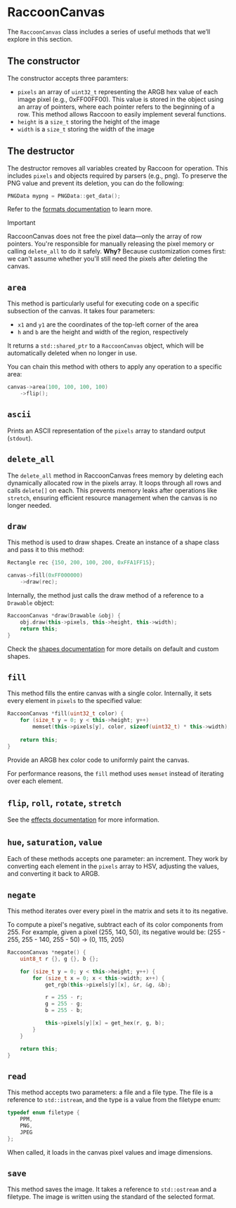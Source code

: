 # RaccoonCanvas

The `RaccoonCanvas` class includes a series of useful methods that we’ll explore in this section.

## The constructor
The constructor accepts three paramters:
- `pixels` an array of `uint32_t` representing the ARGB hex value of each image pixel (e.g., 0xFF00FF00). This value is stored in the object using an array of pointers, where each pointer refers to the beginning of a row. This method allows Raccoon to easily implement several functions.
- `height` is a `size_t` storing the height of the image
- `width` is a `size_t` storing the width of the image

## The destructor
The destructor removes all variables created by Raccoon for operation. This includes `pixels` and objects required by parsers (e.g., png). To preserve the PNG value and prevent its deletion, you can do the following:
```cpp
PNGData mypng = PNGData::get_data();
```

Refer to the <a href="formats/">formats documentation</a> to learn more.

>[!IMPORTANT]
> RaccoonCanvas does not free the pixel data—only the array of row pointers. You're responsible for manually releasing the pixel memory or calling `delete_all` to do it safely.
> **Why?** Because customization comes first: we can't assume whether you'll still need the pixels after deleting the canvas.

## `area`
This method is particularly useful for executing code on a specific subsection of the canvas. It takes four parameters:
- `x1` and `y1` are the coordinates of the top-left corner of the area
- `h` and `b` are the height and width of the region, respectively

It returns a `std::shared_ptr` to a `RaccoonCanvas` object, which will be automatically deleted when no longer in use.

You can chain this method with others to apply any operation to a specific area:
```cpp
canvas->area(100, 100, 100, 100)
    ->flip();
```

## `ascii`
Prints an ASCII representation of the `pixels` array to standard output (`stdout`).

## `delete_all`
The `delete_all` method in RaccoonCanvas frees memory by deleting each dynamically allocated row in the pixels array. It loops through all rows and calls `delete[]` on each. This prevents memory leaks after operations like `stretch`, ensuring efficient resource management when the canvas is no longer needed.

## `draw`
This method is used to draw shapes. Create an instance of a shape class and pass it to this method:
```cpp
Rectangle rec {150, 200, 100, 200, 0xFFA1FF15};

canvas->fill(0xFF000000)
    ->draw(rec);
```

Internally, the method just calls the draw method of a reference to a `Drawable` object:
```cpp
RaccoonCanvas *draw(Drawable &obj) {
    obj.draw(this->pixels, this->height, this->width);
    return this;
}
```
Check the <a href="shapes/">shapes documentation</a> for more details on default and custom shapes.

## `fill`
This method fills the entire canvas with a single color. Internally, it sets every element in `pixels` to the specified value:
```cpp
RaccoonCanvas *fill(uint32_t color) {
    for (size_t y = 0; y < this->height; y++)
        memset(this->pixels[y], color, sizeof(uint32_t) * this->width);
    
    return this;
}
```
Provide an ARGB hex color code to uniformly paint the canvas.

For performance reasons, the `fill` method uses `memset` instead of iterating over each element.

## `flip`, `roll`, `rotate`, `stretch`
See the <a href="effects/">effects documentation</a> for more information.

## `hue`, `saturation`, `value`
Each of these methods accepts one parameter: an increment. They work by converting each element in the `pixels` array to HSV, adjusting the values, and converting it back to ARGB.

## `negate`
This method iterates over every pixel in the matrix and sets it to its negative. 

To compute a pixel's negative, subtract each of its color components from 255. For example, given a pixel (255, 140, 50), its negative would be: (255 - 255, 255 - 140, 255 - 50) -> (0, 115, 205)

```cpp
RaccoonCanvas *negate() {
    uint8_t r {}, g {}, b {};

    for (size_t y = 0; y < this->height; y++) {
        for (size_t x = 0; x < this->width; x++) {
            get_rgb(this->pixels[y][x], &r, &g, &b);

            r = 255 - r;
            g = 255 - g;
            b = 255 - b;

            this->pixels[y][x] = get_hex(r, g, b);
        }
    }

    return this;
}
```

## `read`
This method accepts two parameters: a file and a file type. The file is a reference to `std::istream`, and the type is a value from the filetype enum:
```cpp
typedef enum filetype {
    PPM,
    PNG,
    JPEG
};
```

When called, it loads in the canvas pixel values and image dimensions.

## `save`
This method saves the image. It takes a reference to `std::ostream` and a filetype. The image is written using the standard of the selected format.
